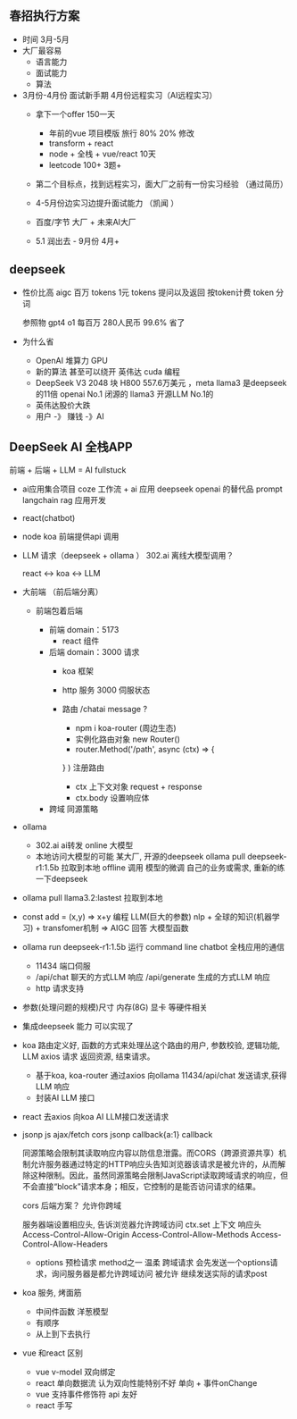 ## 春招执行方案

- 时间
  3月-5月 
- 大厂最容易
  - 语言能力
  - 面试能力
  - 算法 
- 3月份-4月份 面试新手期 4月份远程实习（AI远程实习） 
  - 拿下一个offer 150一天
    - 年前的vue 项目模版 旅行 80% 20% 修改  
    - transform + react  
    - node + 全栈 + vue/react    10天
    - leetcode 100+ 3题+

  - 第二个目标点，找到远程实习，面大厂之前有一份实习经验 （通过简历）
  - 4-5月份边实习边提升面试能力 （凯闻 ）
  - 百度/字节 大厂 + 未来AI大厂
  - 5.1 润出去  -  9月份  4月+ 

## deepseek
- 性价比高
  aigc 
  百万 tokens  1元 
  tokens 提问以及返回 按token计费 
  token 分词  

  参照物 gpt4 o1  每百万 280人民币  99.6% 省了
- 为什么省
  - OpenAI 堆算力 GPU 
  - 新的算法 甚至可以绕开 英伟达 cuda 编程 
  - DeepSeek V3 2048 块 H800  557.6万美元 ，meta llama3 是deepseek 的11倍
    openai No.1 闭源的 
    llama3  开源LLM No.1的
  - 英伟达股价大跌 
  - 用户  -》 赚钱 -》AI 

## DeepSeek AI 全栈APP
  前端 + 后端 + LLM = AI fullstuck 

- ai应用集合项目
  coze 工作流 + ai 应用
  deepseek  openai 的替代品 prompt 
  langchain  rag 应用开发 

- react(chatbot)  
- node koa 
  前端提供api 调用 
- LLM 请求（deepseek + ollama ）  302.ai
  离线大模型调用？

  react <-> koa <-> LLM 
- 大前端 （前后端分离）
  - 前端包着后端
    
    - 前端
    domain：5173
      - react 组件
    - 后端
    domain：3000 请求
      - koa 框架
      - http 服务 3000 伺服状态
      - 路由 /chatai  message ?
        - npm i koa-router (周边生态)
        - 实例化路由对象 new Router()
        - router.Method('/path', async (ctx) => {

        } ) 注册路由
        - ctx 上下文对象 request +  response
        - ctx.body 设置响应体 
    - 跨域 同源策略

- ollama
  - 302.ai ai转发 online 大模型
  - 本地访问大模型的可能
    某大厂, 开源的deepseek
    ollama pull deepseek-r1:1.5b 拉取到本地 offline 调用
    模型的微调 自己的业务或需求, 重新的练一下deepseek
 - ollama pull llama3.2:lastest 拉取到本地
 - const add = (x,y) => x+y 编程
   LLM(巨大的参数) nlp + 全球的知识(机器学习) + transfomer机制 => AIGC 回答 大模型函数
- ollama run deepseek-r1:1.5b 运行
  command line chatbot
  全栈应用的通信
  - 11434 端口伺服
  - /api/chat 聊天的方式LLM 响应
    /api/generate 生成的方式LLM 响应
  - http 请求支持
- 参数(处理问题的规模)尺寸
  内存(8G) 显卡 等硬件相关
- 集成deepseek 能力 可以实现了

- koa 
  路由定义好, 函数的方式来处理丛这个路由的用户, 参数校验, 逻辑功能, LLM axios 请求
  返回资源, 结束请求。
  - 基于koa, koa-router 通过axios 向ollama 11434/api/chat 发送请求,获得LLM 响应
  - 封装AI LLM 接口

- react 去axios 向koa AI LLM接口发送请求

- jsonp
  js ajax/fetch cors
  jsonp <script src=""></script>
  callback{a:1}
  callback

  同源策略会限制其读取响应内容以防信息泄露。而CORS（跨源资源共享）机制允许服务器通过特定的HTTP响应头告知浏览器该请求是被允许的，从而解除这种限制。因此，虽然同源策略会限制JavaScript读取跨域请求的响应，但不会直接“block”请求本身；相反，它控制的是能否访问请求的结果。

  cors 后端方案？ 允许你跨域

  服务器端设置相应头, 告诉浏览器允许跨域访问
  ctx.set 上下文 响应头
  Access-Control-Allow-Origin
  Access-Control-Allow-Methods
  Access-Control-Allow-Headers

  - options 预检请求 method之一
    温柔
    跨域请求 会先发送一个options请求，询问服务器是都允许跨域访问
    被允许 继续发送实际的请求post

- koa 服务, 烤面筋
  - 中间件函数 洋葱模型
  - 有顺序
  - 从上到下去执行

- vue 和react 区别
  - vue v-model 双向绑定
  - react 单向数据流 认为双向性能特别不好
    单向 + 事件onChange
  - vue 支持事件修饰符 api 友好
  - react 手写